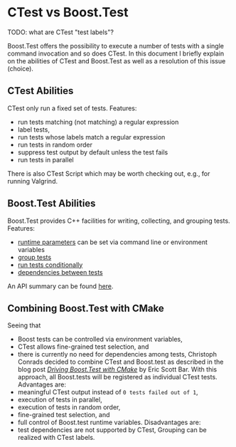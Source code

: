 # CTest vs Boost.Test

TODO: what are CTest "test labels"?

Boost.Test offers the possibility to execute a number of tests with a single
command invocation and so does CTest. In this document I briefly explain on the
abilities of CTest and Boost.Test as well as a resolution of this issue
(choice).


## CTest Abilities

CTest only run a fixed set of tests. Features:
- run tests matching (not matching) a regular expression
- label tests,
- run tests whose labels match a regular expression
- run tests in random order
- suppress test output by default unless the test fails
- run tests in parallel

There is also CTest Script which may be worth checking out, e.g., for running
Valgrind.


## Boost.Test Abilities

Boost.Test provides C++ facilities for writing, collecting, and grouping tests.
Features:
- [runtime parameters](http://www.boost.org/doc/libs/1_63_0/libs/test/doc/html/boost_test/utf_reference/rt_param_reference.html)
  can be set via command line or environment variables
- [group tests](http://www.boost.org/doc/libs/1_63_0/libs/test/doc/html/boost_test/tests_organization/tests_grouping.html)
- [run tests conditionally](http://www.boost.org/doc/libs/1_63_0/libs/test/doc/html/boost_test/tests_organization/enabling.html)
- [dependencies between tests](http://www.boost.org/doc/libs/1_63_0/libs/test/doc/html/boost_test/tests_organization/tests_dependencies.html)

An API summary can be found
[here](http://www.boost.org/doc/libs/1_63_0/libs/test/doc/html/boost_test/tests_organization/summary_of_the_api_for_declaring.html).


## Combining Boost.Test with CMake

Seeing that
- Boost tests can be controlled via environment variables,
- CTest allows fine-grained test selection, and
- there is currently no need for dependencies among tests,
Christoph Conrads decided to combine CTest and Boost.test as described in the
blog post
[_Driving Boost.Test with CMake_](https://eb2.co/blog/2015/06/driving-boost-dot-test-with-cmake/)
by Eric Scott Bar. With this approach, all Boost.tests will be registered as
individual CTest tests. Advantages are:
- meaningful CTest output instead of `0 tests failed out of 1`,
- execution of tests in parallel,
- execution of tests in random order,
- fine-grained test selection, and
- full control of Boost.test runtime variables.
Disadvantages are:
- test dependencies are not supported by CTest,
Grouping can be realized with CTest labels.
